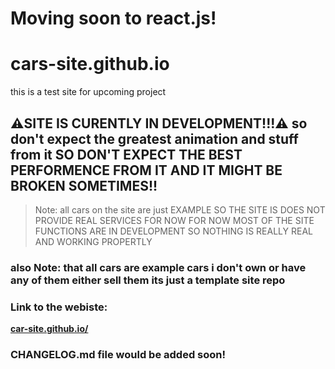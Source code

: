 # Moving soon to react.js!

# cars-site.github.io
this is a test site for upcoming project

## ⚠️SITE IS CURENTLY IN DEVELOPMENT!!!⚠️ so don't expect the greatest animation and stuff from it SO DON'T EXPECT THE BEST PERFORMENCE FROM IT AND IT MIGHT BE BROKEN SOMETIMES!!

> Note: all cars on the site are just EXAMPLE SO THE SITE IS DOES NOT PROVIDE REAL SERVICES FOR NOW FOR NOW MOST OF THE SITE FUNCTIONS ARE IN DEVELOPMENT SO NOTHING IS REALLY REAL AND WORKING PROPERTLY

### also Note: that all cars are example cars i don't own or have any of them either sell them its just a template site repo

### Link to the webiste: 
**[car-site.github.io/](https://carsiteproject.github.io/car-site.github.io/)**


### CHANGELOG.md file would be added soon!